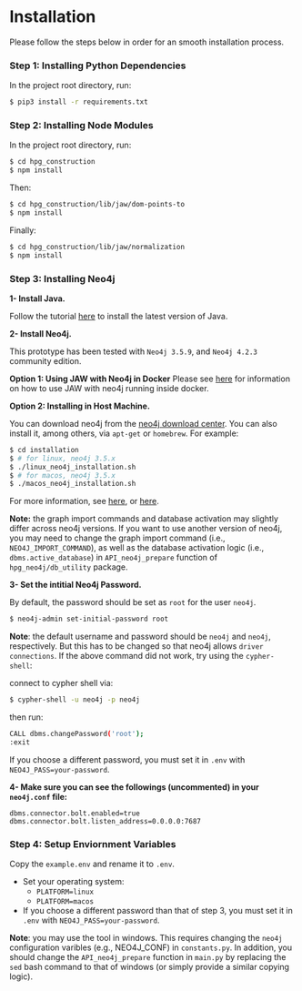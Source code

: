 # Installation

Please follow the steps below in order for an smooth installation process.

### Step 1: Installing Python Dependencies
In the project root directory, run:
```sh
$ pip3 install -r requirements.txt
```

### Step 2: Installing Node Modules
In the project root directory, run:
```sh
$ cd hpg_construction
$ npm install
```
Then:
```sh
$ cd hpg_construction/lib/jaw/dom-points-to
$ npm install
```
Finally:
```sh
$ cd hpg_construction/lib/jaw/normalization
$ npm install
```

### Step 3: Installing Neo4j

**1- Install Java.**

Follow the tutorial [here](https://www.digitalocean.com/community/tutorials/how-to-manually-install-oracle-java-on-a-debian-or-ubuntu-vps) to install the latest version of Java.


**2- Install Neo4j.**

This prototype has been tested with `Neo4j 3.5.9`, and `Neo4j 4.2.3` community edition.

**Option 1: Using JAW with Neo4j in Docker**
Please see [here](docs/neo4j-docker.md) for information on how to use JAW with neo4j running inside docker.

**Option 2: Installing in Host Machine.**

You can download neo4j from the [neo4j download center](https://neo4j.com/download-center/#community).
You can also install it, among others, via `apt-get` or `homebrew`. For example:

```sh
$ cd installation
$ # for linux, neo4j 3.5.x
$ ./linux_neo4j_installation.sh
$ # for macos, neo4j 3.5.x
$ ./macos_neo4j_installation.sh
```

For more information, see [here](https://www.alibabacloud.com/blog/installing-neo4j-on-ubuntu-16-04_594570), or [here](https://neo4j.com/developer/kb/using-apt-get-to-download-a-specific-neo4j-debian-package/).


**Note:** the graph import commands and database activation may slightly differ across neo4j versions. 
If you want to use another version of neo4j, you may need to change the graph import command (i.e., `NEO4J_IMPORT_COMMAND`), as well as the database activation logic (i.e., `dbms.active_database`) in `API_neo4j_prepare` function
of `hpg_neo4j/db_utility` package.


**3- Set the intitial Neo4j Password.**

By default, the password should be set as `root` for the user `neo4j`.
```sh
$ neo4j-admin set-initial-password root
```

**Note**: the default username and password should be `neo4j` and `neo4j`, respectively. But this has to be changed so that neo4j allows `driver connections`. If the above command did not work, try using the `cypher-shell`:

connect to cypher shell via:
```sh
$ cypher-shell -u neo4j -p neo4j
```
then run:
```sh
CALL dbms.changePassword('root');
:exit
```

If you choose a different password, you must set it in `.env` with `NEO4J_PASS=your-password`.


**4- Make sure you can see the followings (uncommented) in your `neo4j.conf` file:**
```
dbms.connector.bolt.enabled=true
dbms.connector.bolt.listen_address=0.0.0.0:7687 
```

### Step 4: Setup Enviornment Variables

Copy the `example.env`  and rename it to `.env`.
- Set your operating system:
	- `PLATFORM=linux`
	- `PLATFORM=macos`
- If you choose a different password than that of step 3, you must set it in `.env` with `NEO4J_PASS=your-password`.

**Note**: you may use the tool in windows. This requires changing the `neo4j` configuration varibles (e.g., NEO4J_CONF) in `constants.py`. In addition, you should change the
`API_neo4j_prepare` function in `main.py` by replacing the `sed` bash command to that of windows (or simply provide a similar copying logic).

